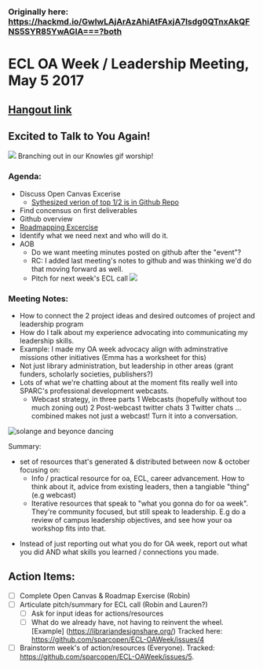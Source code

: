 ### Originally here: https://hackmd.io/GwIwLAjArAzAhiAtFAxjA7Isdg0QTnxAkQFNS5SYR85YwAGIA===?both

# ECL OA Week / Leadership Meeting, May 5 2017
## [Hangout link](https://hangouts.google.com/call/7xw7enslxjddni4imnvuuflb2yu)

## Excited to Talk to You Again!
![](https://media.giphy.com/media/DzVNG1mBlIPEQ/giphy.gif)
Branching out in our Knowles gif worship!

### Agenda:
* Discuss Open Canvas Excerise
    * [Sythesized verion of top 1/2 is in Github Repo](https://github.com/sparcopen/ECL-OAWeek/blob/master/Planning_Documents/OpenCanvas.md)
* Find concensus on first deliverables
* Github overview
* [Roadmapping Excercise](https://mozillascience.github.io/WOW-2017/roadmapping/index.html)
* Identify what we need next and who will do it.
* AOB
  * Do we want meeting minutes posted on github after the "event"? 
  * RC:  I added last meeting's notes to github and was thinking we'd do that moving forward as well.
  * Pitch for next week's ECL call
![](https://media.giphy.com/media/6uAEOE5fA3zVu/giphy.gif)
### Meeting Notes:

* How to connect the 2 project ideas and desired outcomes of project and leadership program
* How do I talk about my experience advocating into communicating my leadership skills.
* Example:  I made my OA week advocacy align with adminstrative missions other initiatives (Emma has a worksheet for this)
* Not just library administration, but leadership in other areas (grant funders, scholarly societies, publishers?)
* Lots of what we're chatting about at the moment fits really well into SPARC's professional development webcasts. 
  * Webcast strategy, in three parts
    1 Webcasts (hopefully without too much zoning out)
    2 Post-webcast twitter chats
    3 Twitter chats
   ... combined makes not just a webcast! Turn it into a conversation.

![solange and beyonce dancing](https://s-media-cache-ak0.pinimg.com/originals/90/3e/11/903e110a7f90936c6273eb92e7f5ba29.gif)


Summary:
* set of resources that's generated & distributed between now & october focusing on:
  *  Info / practical resource for oa, ECL, career advancement. How to think about it, advice from existing leaders, then a tangiable "thing" (e.g webcast)
  *  Iterative resources that speak to "what you gonna do for oa week". They're community focused, but still speak to leadership. E.g do a review of campus leadership objectives, and see how your oa workshop fits into that. 

<!-- not sure if I got those bits -->

* Instead of just reporting out what you do for OA week, report out what you did AND what skills you learned / connections you made. 

## Action Items:
- [ ] Complete Open Canvas & Roadmap Exercise (Robin)
- [ ] Articulate pitch/summary for ECL call (Robin and Lauren?)
    - [ ] Ask for input ideas for actions/resources
    - [ ] What do we already have, not having to reinvent the wheel. [Example]
(https://librariandesignshare.org/)
Tracked here: https://github.com/sparcopen/ECL-OAWeek/issues/4
- [ ] Brainstorm week's of action/resources (Everyone). Tracked: https://github.com/sparcopen/ECL-OAWeek/issues/5. 

